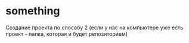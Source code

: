 # something
Создание проекта по способу 2 (если у нас на компьютере уже есть проект - папка, которая и будет репозиторием)
